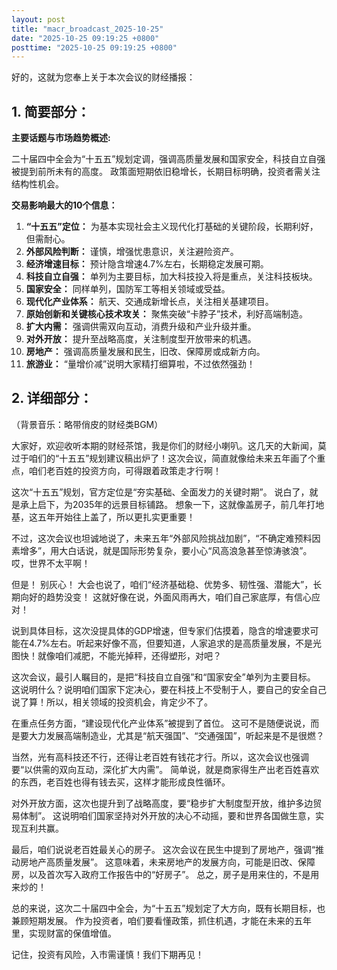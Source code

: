 ```yaml
---
layout: post
title: "macr_broadcast_2025-10-25"
date: "2025-10-25 09:19:25 +0800"
posttime: "2025-10-25 09:19:25 +0800"
---
```


好的，这就为您奉上关于本次会议的财经播报：

## 1. 简要部分：

**主要话题与市场趋势概述:**

二十届四中全会为“十五五”规划定调，强调高质量发展和国家安全，科技自立自强被提到前所未有的高度。 政策面短期依旧稳增长，长期目标明确，投资者需关注结构性机会。

**交易影响最大的10个信息：**

1.  **“十五五”定位：** 为基本实现社会主义现代化打基础的关键阶段，长期利好，但需耐心。
2.  **外部风险判断：** 谨慎，增强忧患意识，关注避险资产。
3.  **经济增速目标：** 预计隐含增速4.7%左右，长期稳定发展可期。
4.  **科技自立自强：** 单列为主要目标，加大科技投入将是重点，关注科技板块。
5.  **国家安全：** 同样单列，国防军工等相关领域或受益。
6.  **现代化产业体系：** 航天、交通成新增长点，关注相关基建项目。
7.  **原始创新和关键核心技术攻关：** 聚焦突破“卡脖子”技术，利好高端制造。
8.  **扩大内需：** 强调供需双向互动，消费升级和产业升级并重。
9.  **对外开放：** 提升至战略高度，关注制度型开放带来的机遇。
10. **房地产：** 强调高质量发展和民生，旧改、保障房或成新方向。
11.  **旅游业：** “量增价减”说明大家精打细算啦，不过依然强劲！
## 2. 详细部分：

（背景音乐：略带俏皮的财经类BGM）

大家好，欢迎收听本期的财经茶馆，我是你们的财经小喇叭。这几天的大新闻，莫过于咱们的“十五五”规划建议稿出炉了！这次会议，简直就像给未来五年画了个重点，咱们老百姓的投资方向，可得跟着政策走才行啊！

这次“十五五”规划，官方定位是“夯实基础、全面发力的关键时期”。 说白了，就是承上启下，为2035年的远景目标铺路。 想象一下，这就像盖房子，前几年打地基，这五年开始往上盖了，所以更扎实更重要！

不过，这次会议也坦诚地说了，未来五年“外部风险挑战加剧”，“不确定难预料因素增多”，用大白话说，就是国际形势复杂，要小心“风高浪急甚至惊涛骇浪”。哎，世界不太平啊！

但是！ 别灰心！ 大会也说了，咱们“经济基础稳、优势多、韧性强、潜能大”，长期向好的趋势没变！ 这就好像在说，外面风雨再大，咱们自己家底厚，有信心应对！

说到具体目标，这次没提具体的GDP增速，但专家们估摸着，隐含的增速要求可能在4.7%左右。听起来好像不高，但要知道，人家追求的是高质量发展，不是光图快！就像咱们减肥，不能光掉秤，还得塑形，对吧？

这次会议，最引人瞩目的，是把“科技自立自强”和“国家安全”单列为主要目标。 这说明什么？说明咱们国家下定决心，要在科技上不受制于人，要自己的安全自己说了算！所以，相关领域的投资机会，肯定少不了。

在重点任务方面，“建设现代化产业体系”被提到了首位。 这可不是随便说说，而是要大力发展高端制造业，尤其是“航天强国”、“交通强国”，听起来是不是很燃？

当然，光有高科技还不行，还得让老百姓有钱花才行。所以，这次会议也强调要“以供需的双向互动，深化扩大内需”。 简单说，就是商家得生产出老百姓喜欢的东西，老百姓也得有钱去买，这样才能形成良性循环。

对外开放方面，这次也提升到了战略高度，要“稳步扩大制度型开放，维护多边贸易体制”。 这说明咱们国家坚持对外开放的决心不动摇，要和世界各国做生意，实现互利共赢。

最后，咱们说说老百姓最关心的房子。 这次会议在民生中提到了房地产，强调“推动房地产高质量发展”。 这意味着，未来房地产的发展方向，可能是旧改、保障房，以及首次写入政府工作报告中的“好房子”。 总之，房子是用来住的，不是用来炒的！

总的来说，这次二十届四中全会，为“十五五”规划定了大方向，既有长期目标，也兼顾短期发展。 作为投资者，咱们要看懂政策，抓住机遇，才能在未来的五年里，实现财富的保值增值。

记住，投资有风险，入市需谨慎！我们下期再见！